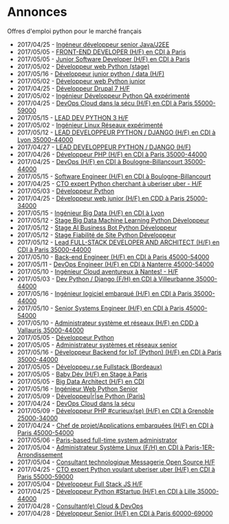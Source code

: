 # Annonces

Offres d'emploi python pour le marché français

* 2017/04/25 - [Ingéneur développeur senior Java/J2EE](http://www.pyjobs.fr/jobs/details/5694/ingeneur-developpeur-senior-java-j2ee "Ingéneur développeur senior Java/J2EE")
* 2017/05/05 - [FRONT-END DEVELOPER (H/F) en CDI à Paris](http://www.pyjobs.fr/jobs/details/5719/front-end-developer-h-f-en-cdi-a-paris "FRONT-END DEVELOPER (H/F) en CDI à Paris")
* 2017/05/05 - [Junior Software Developer (H/F) en CDI à Paris](http://www.pyjobs.fr/jobs/details/5718/junior-software-developer-h-f-en-cdi-a-paris "Junior Software Developer (H/F) en CDI à Paris")
* 2017/05/02 - [Développeur web Python (stage)](http://www.pyjobs.fr/jobs/details/5706/developpeur-web-python-stage "Développeur web Python (stage)")
* 2017/05/16 - [Développeur junior python / data (H/F)](http://www.pyjobs.fr/jobs/details/5740/developpeur-junior-python-data-h-f "Développeur junior python / data (H/F)")
* 2017/05/02 - [Développeur web Python junior](http://www.pyjobs.fr/jobs/details/5707/developpeur-web-python-junior "Développeur web Python junior")
* 2017/04/25 - [Développeur Drupal 7 H/F](http://www.pyjobs.fr/jobs/details/5693/developpeur-drupal-7-h-f "Développeur Drupal 7 H/F")
* 2017/05/02 - [Ingénieur Développeur Python QA expérimenté](http://www.pyjobs.fr/jobs/details/5705/ingenieur-developpeur-python-qa-experimente "Ingénieur Développeur Python QA expérimenté")
* 2017/04/25 - [DevOps Cloud dans la sécu (H/F) en CDI à Paris 55000-59000](http://www.pyjobs.fr/jobs/details/5695/devops-cloud-dans-la-secu-h-f-en-cdi-a-paris-55000-59000 "DevOps Cloud dans la sécu (H/F) en CDI à Paris 55000-59000")
* 2017/05/15 - [LEAD DEV PYTHON 3 H/F](http://www.pyjobs.fr/jobs/details/5736/lead-dev-python-3-h-f "LEAD DEV PYTHON 3 H/F")
* 2017/05/02 - [Ingénieur Linux Réseaux expérimenté](http://www.pyjobs.fr/jobs/details/5704/ingenieur-linux-reseaux-experimente "Ingénieur Linux Réseaux expérimenté")
* 2017/05/12 - [LEAD DEVELOPPEUR PYTHON / DJANGO (H/F) en CDI à Lyon 35000-44000](http://www.pyjobs.fr/jobs/details/5733/lead-developpeur-python-django-h-f-en-cdi-a-lyon-35000-44000 "LEAD DEVELOPPEUR PYTHON / DJANGO (H/F) en CDI à Lyon 35000-44000")
* 2017/04/27 - [LEAD DEVELOPPEUR PYTHON / DJANGO (H/F)](http://www.pyjobs.fr/jobs/details/5701/lead-developpeur-python-django-h-f "LEAD DEVELOPPEUR PYTHON / DJANGO (H/F)")
* 2017/04/26 - [Développeur PHP (H/F) en CDI à Paris 35000-44000](http://www.pyjobs.fr/jobs/details/5700/developpeur-php-h-f-en-cdi-a-paris-35000-44000 "Développeur PHP (H/F) en CDI à Paris 35000-44000")
* 2017/04/25 - [DevOps (H/F) en CDI à Boulogne-Billancourt 35000-44000](http://www.pyjobs.fr/jobs/details/5692/devops-h-f-en-cdi-a-boulogne-billancourt-35000-44000 "DevOps (H/F) en CDI à Boulogne-Billancourt 35000-44000")
* 2017/05/15 - [Software Engineer (H/F) en CDI à Boulogne-Billancourt](http://www.pyjobs.fr/jobs/details/5735/software-engineer-h-f-en-cdi-a-boulogne-billancourt "Software Engineer (H/F) en CDI à Boulogne-Billancourt")
* 2017/04/25 - [CTO expert Python cherchant à uberiser uber - H/F](http://www.pyjobs.fr/jobs/details/5691/cto-expert-python-cherchant-a-uberiser-uber-h-f "CTO expert Python cherchant à uberiser uber - H/F")
* 2017/05/03 - [Développeur Python](http://www.pyjobs.fr/jobs/details/5709/developpeur-python "Développeur Python")
* 2017/04/25 - [Développeur web junior (H/F) en CDD à Paris 25000-34000](http://www.pyjobs.fr/jobs/details/5690/developpeur-web-junior-h-f-en-cdd-a-paris-25000-34000 "Développeur web junior (H/F) en CDD à Paris 25000-34000")
* 2017/05/15 - [Ingénieur Big Data (H/F) en CDI à Lyon](http://www.pyjobs.fr/jobs/details/5734/ingenieur-big-data-h-f-en-cdi-a-lyon "Ingénieur Big Data (H/F) en CDI à Lyon")
* 2017/05/12 - [Stage Big Data Machine Learning Python Développeur](http://www.pyjobs.fr/jobs/details/5732/stage-big-data-machine-learning-python-developpeur "Stage Big Data Machine Learning Python Développeur")
* 2017/05/12 - [Stage AI Business Bot Python Développeur](http://www.pyjobs.fr/jobs/details/5731/stage-ai-business-bot-python-developpeur "Stage AI Business Bot Python Développeur")
* 2017/05/12 - [Stage Fiabilité de Site Python Développeur](http://www.pyjobs.fr/jobs/details/5730/stage-fiabilite-de-site-python-developpeur "Stage Fiabilité de Site Python Développeur")
* 2017/05/12 - [Lead FULL-STACK DEVELOPER AND ARCHITECT (H/F) en CDI à Paris 35000-44000](http://www.pyjobs.fr/jobs/details/5729/lead-full-stack-developer-and-architect-h-f-en-cdi-a-paris-35000-44000 "Lead FULL-STACK DEVELOPER AND ARCHITECT (H/F) en CDI à Paris 35000-44000")
* 2017/05/10 - [Back-end Engineer (H/F) en CDI à Paris 45000-54000](http://www.pyjobs.fr/jobs/details/5727/back-end-engineer-h-f-en-cdi-a-paris-45000-54000 "Back-end Engineer (H/F) en CDI à Paris 45000-54000")
* 2017/05/11 - [DevOps Engineer (H/F) en CDI à Nanterre 45000-54000](http://www.pyjobs.fr/jobs/details/5728/devops-engineer-h-f-en-cdi-a-nanterre-45000-54000 "DevOps Engineer (H/F) en CDI à Nanterre 45000-54000")
* 2017/05/10 - [Ingénieur Cloud aventureux à Nantes! - H/F](http://www.pyjobs.fr/jobs/details/5726/ingenieur-cloud-aventureux-a-nantes-h-f "Ingénieur Cloud aventureux à Nantes! - H/F")
* 2017/05/03 - [Dev Python / Django (F/H) en CDI à Villeurbanne 35000-44000](http://www.pyjobs.fr/jobs/details/5708/dev-python-django-f-h-en-cdi-a-villeurbanne-35000-44000 "Dev Python / Django (F/H) en CDI à Villeurbanne 35000-44000")
* 2017/05/16 - [Ingénieur logiciel embarqué (H/F) en CDI à Paris 35000-44000](http://www.pyjobs.fr/jobs/details/5739/ingenieur-logiciel-embarque-h-f-en-cdi-a-paris-35000-44000 "Ingénieur logiciel embarqué (H/F) en CDI à Paris 35000-44000")
* 2017/05/10 - [Senior Systems Engineer (H/F) en CDI à Paris 45000-54000](http://www.pyjobs.fr/jobs/details/5724/senior-systems-engineer-h-f-en-cdi-a-paris-45000-54000 "Senior Systems Engineer (H/F) en CDI à Paris 45000-54000")
* 2017/05/10 - [Administrateur système et réseaux (H/F) en CDD à Vallauris 35000-44000](http://www.pyjobs.fr/jobs/details/5725/administrateur-systeme-et-reseaux-h-f-en-cdd-a-vallauris-35000-44000 "Administrateur système et réseaux (H/F) en CDD à Vallauris 35000-44000")
* 2017/05/05 - [Développeur Python](http://www.pyjobs.fr/jobs/details/5714/developpeur-python "Développeur Python")
* 2017/05/05 - [Administrateur systèmes et réseaux senior](http://www.pyjobs.fr/jobs/details/5713/administrateur-systemes-et-reseaux-senior "Administrateur systèmes et réseaux senior")
* 2017/05/16 - [Développeur Backend for IoT (Python) (H/F) en CDI à Paris 35000-44000](http://www.pyjobs.fr/jobs/details/5738/developpeur-backend-for-iot-python-h-f-en-cdi-a-paris-35000-44000 "Développeur Backend for IoT (Python) (H/F) en CDI à Paris 35000-44000")
* 2017/05/05 - [Développeu.r.se Fullstack (Bordeaux)](http://www.pyjobs.fr/jobs/details/5715/developpeu-r-se-fullstack-bordeaux "Développeu.r.se Fullstack (Bordeaux)")
* 2017/05/05 - [Baby Dév (H/F) en Stage à Paris](http://www.pyjobs.fr/jobs/details/5716/baby-dev-h-f-en-stage-a-paris "Baby Dév (H/F) en Stage à Paris")
* 2017/05/05 - [Big Data Architect (H/F) en CDI](http://www.pyjobs.fr/jobs/details/5717/big-data-architect-h-f-en-cdi "Big Data Architect (H/F) en CDI")
* 2017/05/16 - [Ingénieur Web Python Senior](http://www.pyjobs.fr/jobs/details/5737/ingenieur-web-python-senior "Ingénieur Web Python Senior")
* 2017/05/09 - [Développeu|r|se Python (Paris)](http://www.pyjobs.fr/jobs/details/5722/developpeu-r-se-python-paris "Développeu|r|se Python (Paris)")
* 2017/04/24 - [DevOps Cloud dans la sécu](http://www.pyjobs.fr/jobs/details/5688/devops-cloud-dans-la-secu "DevOps Cloud dans la sécu")
* 2017/05/09 - [Développeur PHP #curieux(se) (H/F) en CDI à Grenoble 25000-34000](http://www.pyjobs.fr/jobs/details/5723/developpeur-php-curieux-se-h-f-en-cdi-a-grenoble-25000-34000 "Développeur PHP #curieux(se) (H/F) en CDI à Grenoble 25000-34000")
* 2017/04/24 - [Chef de projet/Applications embarquées (H/F) en CDI à Paris 45000-54000](http://www.pyjobs.fr/jobs/details/5687/chef-de-projet-applications-embarquees-h-f-en-cdi-a-paris-45000-54000 "Chef de projet/Applications embarquées (H/F) en CDI à Paris 45000-54000")
* 2017/05/06 - [Paris-based full-time system administrator](http://www.pyjobs.fr/jobs/details/5720/paris-based-full-time-system-administrator "Paris-based full-time system administrator")
* 2017/05/04 - [Administrateur Système Linux (F/H) en CDI à Paris-1ER-Arrondissement](http://www.pyjobs.fr/jobs/details/5712/administrateur-systeme-linux-f-h-en-cdi-a-paris-1er-arrondissement "Administrateur Système Linux (F/H) en CDI à Paris-1ER-Arrondissement")
* 2017/05/04 - [Consultant technologique Messagerie Open Source H/F](http://www.pyjobs.fr/jobs/details/5711/consultant-technologique-messagerie-open-source-h-f "Consultant technologique Messagerie Open Source H/F")
* 2017/04/25 - [CTO expert Python voulant uberiser uber (H/F) en CDI à Paris 55000-59000](http://www.pyjobs.fr/jobs/details/5698/cto-expert-python-voulant-uberiser-uber-h-f-en-cdi-a-paris-55000-59000 "CTO expert Python voulant uberiser uber (H/F) en CDI à Paris 55000-59000")
* 2017/05/04 - [Développeur Full Stack JS H/F](http://www.pyjobs.fr/jobs/details/5710/developpeur-full-stack-js-h-f "Développeur Full Stack JS H/F")
* 2017/04/25 - [Développeur Python #Startup (H/F) en CDI à Lille 35000-44000](http://www.pyjobs.fr/jobs/details/5699/developpeur-python-startup-h-f-en-cdi-a-lille-35000-44000 "Développeur Python #Startup (H/F) en CDI à Lille 35000-44000")
* 2017/04/28 - [Consultant(e) Cloud & DevOps](http://www.pyjobs.fr/jobs/details/5703/consultant-e-cloud-devops "Consultant(e) Cloud & DevOps")
* 2017/04/28 - [Développeur Senior (H/F) en CDI à Paris 60000-69000](http://www.pyjobs.fr/jobs/details/5702/developpeur-senior-h-f-en-cdi-a-paris-60000-69000 "Développeur Senior (H/F) en CDI à Paris 60000-69000")

